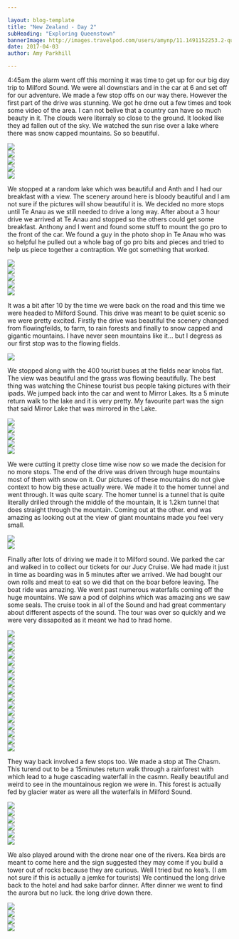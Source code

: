 ```yaml
---

layout: blog-template
title: "New Zealand - Day 2"
subHeading: "Exploring Queenstown"
bannerImage: http://images.travelpod.com/users/amynp/11.1491152253.2-queenstown.jpg
date: 2017-04-03
author: Amy Parkhill

---
```

4:45am the alarm went off this morning it was time to get up for our big day trip to Milford Sound. We were all downstiars and in the car at 6 and set off for our adventure. We made a few stop offs on our way there. However the first part of the drive was stunning. We got he drne out a few times and took some video of the area. I can not belive that a country can have so much beauty in it. The clouds were literraly so close to the ground. It looked like they ad fallen out of the sky. We watched the sun rise over a lake where there was snow capped mountains. So so beautiful.

<div class="center-image"><img src="http://images.travelpod.com/users/amynp/11.1491344789.morning-view.jpg" /></div>
<div class="center-image"><img src="http://images.travelpod.com/users/amynp/11.1491344789.lake.jpg" /></div>
<div class="center-image"><img src="http://images.travelpod.com/users/amynp/11.1491344789.snow.jpg" /></div>
<div class="center-image"><img src="http://images.travelpod.com/users/amynp/11.1491344789.drone-flying.jpg" /></div>
<div class="center-image"><img src="http://images.travelpod.com/users/amynp/11.1491344789.on-the-road.jpg" /></div>

We stopped at a random lake which was beautiful and Anth and I had our breakfast with a view.  The scenery around here is bloody beautiful and I am not sure if the pictures will show beautiful it is. We decided no more stops until Te Anau as we still needed to drive a long way. After about a 3 hour drive we arrived at Te Anau and stopped so the others could get some breakfast. Anthony and I went and found some stuff to mount the go pro to the front of the car. We found a guy in the photo shop in Te Anau who was so helpful he pulled out a whole bag of go pro bits and pieces and tried to help us piece together a contraption.  We got something that worked. 

<div class="center-image"><img src="http://images.travelpod.com/users/amynp/11.1491344789.1-lake.jpg" /></div>
<div class="center-image"><img src="http://images.travelpod.com/users/amynp/11.1491344789.morning-lake.jpg" /></div>
<div class="center-image"><img src="http://images.travelpod.com/users/amynp/11.1491344789.pretty-creek.jpg" /></div>
<div class="center-image"><img src="http://images.travelpod.com/users/amynp/11.1491344789.3-lake.jpg" /></div>
<div class="center-image"><img src="http://images.travelpod.com/users/amynp/11.1491344789.breaky-at-lake.jpg" /></div>

It was a bit after 10 by the time we  were back on the road and this time we were headed to Milford Sound. This drive was meant to be quiet scenic so we were pretty excited.  Firstly the drive was beautiful the scenery changed from flowingfeilds, to farm, to rain forests and finally to snow capped and gigantic mountains. I have never seen mountains like it…  but I degress as our first stop was to the flowing fields. 


<div class="center-image"><img src="http://images.travelpod.com/users/amynp/11.1491344789.hills.jpg" /></div>

We stopped along with the 400 tourist buses at the fields near knobs flat.  The view was beautiful and the grass was flowing beautifully. The best thing was watching the Chinese tourist bus people taking pictures with their ipads. We jumped back into the car and went to Mirror Lakes. Its a 5 minute return walk to the lake and it is very pretty. My favourite part was the sign that said Mirror Lake that was mirrored in the Lake. 

<div class="center-image"><img src="http://images.travelpod.com/users/amynp/11.1491344789.tree.jpg" /></div>
<div class="center-image"><img src="http://images.travelpod.com/users/amynp/11.1491344789.mirror-lake.jpg" /></div>
<div class="center-image"><img src="http://images.travelpod.com/users/amynp/11.1491344789.sign.jpg" /></div>
<div class="center-image"><img src="http://images.travelpod.com/users/amynp/11.1491344789.pretty-mirror-lake.jpg" /></div>
<div class="center-image"><img src="http://images.travelpod.com/users/amynp/11.1491344789.us-at-mirror-lake.jpg" /></div>
<div class="center-image"><img src="" /></div>
<div class="center-image"><img src="" /></div>

We were cutting it pretty close time wise now so we made the decision for no more stops. The end of the drive was driven through huge mountains most of them with snow on it. Our pictures of these mountains do not give context to how big these actually were. We made it to the homer tunnel and went through. It was quite scary. The homer tunnel is a tunnel that is quite literally drilled through the middle of the mountain, It is 1.2km tunnel that does straight through the mountain. Coming out at the other.  end was amazing as looking out at the view of giant mountains made you feel very small. 

<div class="center-image"><img src="http://images.travelpod.com/users/amynp/11.1491344789.1-snow.jpg" /></div>
<div class="center-image"><img src="http://images.travelpod.com/users/amynp/11.1491344789.1-on-the-road.jpg" /></div>

Finally after lots of driving we made it to Milford sound.  We parked the car and walked in to collect our tickets for our Jucy Cruise.  We had made it just in time as boarding was in 5 minutes after we arrived. We had bought our own rolls and meat to eat so we did that on the boar before leaving. The boat ride was amazing. We went past numerous waterfalls coming off the huge mountains. We saw a pod of dolphins which was amazing ans we saw some seals. The cruise took in all of the Sound and had great commentary about different aspects of the sound.  The tour was over so quickly and we were very dissapoited as it meant we had to hrad home. 

<div class="center-image"><img src="http://images.travelpod.com/users/amynp/11.1491344789.jucy-cruise.jpg" /></div>
<div class="center-image"><img src="http://images.travelpod.com/users/amynp/11.1491344789.milford.jpg" /></div>
<div class="center-image"><img src="http://images.travelpod.com/users/amynp/11.1491344789.leaving-for-the-ccuise.jpg" /></div>
<div class="center-image"><img src="http://images.travelpod.com/users/amynp/11.1491344789.wog-lunch.jpg" /></div>
<div class="center-image"><img src="http://images.travelpod.com/users/amynp/11.1491344789.milford-sound.jpg" /></div>
<div class="center-image"><img src="http://images.travelpod.com/users/amynp/11.1491344789.dolphins-on-milford.jpg" /></div>
<div class="center-image"><img src="http://images.travelpod.com/users/amynp/11.1491344789.2-milford.jpg" /></div>
<div class="center-image"><img src="http://images.travelpod.com/users/amynp/11.1491344789.small-waterfall.jpg" /></div>
<div class="center-image"><img src="http://images.travelpod.com/users/amynp/11.1491344789.us-at-milford.jpg" /></div>
<div class="center-image"><img src="http://images.travelpod.com/users/amynp/11.1491344789.anthandrob.jpg" /></div>
<div class="center-image"><img src="http://images.travelpod.com/users/amynp/11.1491344789.oh-dear.jpg" /></div>
<div class="center-image"><img src="http://images.travelpod.com/users/amynp/11.1491344789.baby-seals.jpg" /></div>
<div class="center-image"><img src="http://images.travelpod.com/users/amynp/11.1491344789.waterfall.jpg" /></div>
<div class="center-image"><img src="http://images.travelpod.com/users/amynp/11.1491344789.1-waterfall.jpg" /></div>
<div class="center-image"><img src="http://images.travelpod.com/users/amynp/11.1491344789.up-close.jpg" /></div>
<div class="center-image"><img src="http://images.travelpod.com/users/amynp/11.1491344789.1-us-at-milford.jpg" /></div>
<div class="center-image"><img src="http://images.travelpod.com/users/amynp/11.1491344789.not-leaving.jpg" /></div>


They way back involved a few stops too. We made a stop at The Chasm.  This turend out to be a 15minutes return walk through a rainforest with which lead to a huge cascading waterfall in the casmn. Really beautiful and weird to see in the mountainous region we were in. This forest is actually fed by glacier water as were all the waterfalls in Milford Sound. 
<div class="center-image"><img src="http://images.travelpod.com/users/amynp/11.1491344789.kea.jpg" /></div>
<div class="center-image"><img src="http://images.travelpod.com/users/amynp/11.1491344789.the-cravine.jpg" /></div>
<div class="center-image"><img src="http://images.travelpod.com/users/amynp/11.1491344789.1-the-cravine.jpg" /></div>
<div class="center-image"><img src="http://images.travelpod.com/users/amynp/11.1491344789.anth-and-i.jpg" /></div>
<div class="center-image"><img src="http://images.travelpod.com/users/amynp/11.1491344789.moss-hugegr.jpg" /></div>
<div class="center-image"><img src="http://images.travelpod.com/users/amynp/11.1491344789.kea-rocks.jpg" /></div>

We also played around with the drone near one of the rivers. Kea birds are meant to come here and the sign suggested they may come if you build a tower out of rocks because they are curious. Well I tried but no kea’s. (I am not sure if this is actually a jemke for tourists) We continued the long drive back to the hotel and had sake barfor dinner. After dinner we went to find the aurora but no luck. 
the long drive down there. 


<div class="center-image"><img src="http://images.travelpod.com/users/amynp/11.1491344789.kea-rocks.jpg" /></div>
<div class="center-image"><img src="http://images.travelpod.com/users/amynp/11.1491344789.chris.jpg" /></div>
<div class="center-image"><img src="http://images.travelpod.com/users/amynp/11.1491344789.view.jpg" /></div>
<div class="center-image"><img src="http://images.travelpod.com/users/amynp/11.1491344789.info.jpg" /></div>